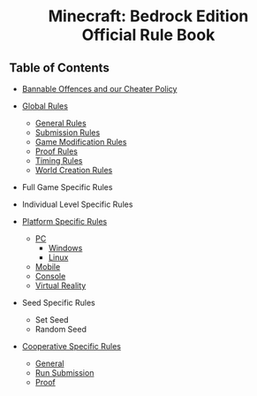 <h1 align="center">
Minecraft: Bedrock Edition
<br>
Official Rule Book
</h1>

## Table of Contents

* [Bannable Offences and our Cheater Policy](cheater_policy/README.md)
* [Global Rules](global_rules/README.md)
	- [General Rules](global_rules/README.md#general-rules)
	- [Submission Rules](global_rules/README.md#submission-rules)
	- [Game Modification Rules](global_rules/README.md#game-modification-rules)
	- [Proof Rules](global_rules/README.md#proof-rules)
	- [Timing Rules](global_rules/README.md#timing-rules)
	- [World Creation Rules](global_rules/README.md#world-creation-rules)
  
* Full Game Specific Rules

* Individual Level Specific Rules

* [Platform Specific Rules](platform_rules/README.md)
	- [PC](platform_rules/README.md#pc)
		+ [Windows](platform_rules/README.md#windows)
		+ [Linux](platform_rules/README.md#linux)
	- [Mobile](platform_rules/README.md#mobile)
	- [Console](platform_rules/README.md#console)
	- [Virtual Reality](platform_rules/README.md#virtual-reality)
	
* Seed Specific Rules
	- Set Seed
	- Random Seed
	
* [Cooperative Specific Rules](coop_specific_rules/README.md)
	- [General](coop_specific_rules/README.md#general)
	- [Run Submission](coop_specific_rules/README.md#run-submission)
	- [Proof](coop_specific_rules/README.md#proof)